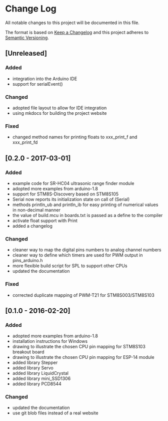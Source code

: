 # Change Log
All notable changes to this project will be documented in this file.

The format is based on [Keep a Changelog](http://keepachangelog.com/) 
and this project adheres to [Semantic Versioning](http://semver.org/).

## [Unreleased]
### Added
- integration into the Arduino IDE
- support for serialEvent()

### Changed
- adopted file layout to allow for IDE integration
- using mkdocs for building the project website

### Fixed
- changed method names for printing floats to xxx_print_f and xxx_print_fd



## [0.2.0 - 2017-03-01]
### Added
- example code for SR-HC04 ultrasonic range finder module
- adopted more examples from arduino-1.8
- support for STM8S-Discovery based on STM8S105
- Serial now reports its initialization state on call of (Serial)
- methods println_ub and println_ib for easy printing of numerical values
  in non-decimal manner
- the value of build.mcu in boards.txt is passed as a define to the compiler
- activate float support with Print
- added a changelog

### Changed
- cleaner way to map the digital pins numbers to analog channel numbers
- cleaner way to define which timers are used for PWM output in pins_arduino.h
- more flexible build script for SPL to support other CPUs
- updated the documentation

### Fixed
- corrected duplicate mapping of PWM-T21 for STM8S003/STM8S103



## [0.1.0 - 2016-02-20]
### Added
- adopted more examples from arduino-1.8
- installation instructions for Windows
- drawing to illustrate the chosen CPU pin mapping for STM8S103 breakout board
- drawing to illustrate the chosen CPU pin mapping for ESP-14 module
- added library Stepper
- added library Servo
- added library LiquidCrystal
- added library mini_SSD1306
- added library PCD8544

### Changed
- updated the documentation
- use git blob files instead of a real website
